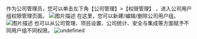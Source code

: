 作为公司管理员，您可以单击左下角【公司管理】>【权限管理】 ，进入公司用户组权限管理页面。
![图片描述](https://main.qcloudimg.com/raw/5720ca539e5369a299b701d8d4a42447.png)
在这里，您可以新建/编辑/删除公司用户组。
![图片描述](https://main.qcloudimg.com/raw/a3671ff4e1104d566de2e636e152535c.png)
也可以从公司管理、项目设置、公司统计、安全与集成等方面赋予不同用户组不同权限。
![undefined](https://main.qcloudimg.com/raw/4a3f3c8c3690ea89d3ef2220b813f3e7.png)
